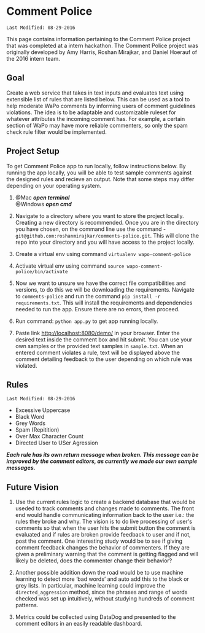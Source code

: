 # Comment Police

`Last Modified: 08-29-2016`

This page contains information pertaining to the Comment Police project that was completed at a intern hackathon. The Comment Police project was originally developed by Amy Harris, Roshan Mirajkar, and Daniel Hoerauf of the 2016 intern team.

## Goal
Create a web service that takes in text inputs and evaluates text using extensible list of rules that are listed below. This can be used as a tool to help moderate WaPo comments by informing users of comment guidelines violations. The idea is to be adaptable and customizable ruleset for whatever attributes the incoming comment has. For example, a certain section of WaPo may have more reliable commenters, so only the spam check rule filter would be implemented.

## Project Setup

To get Comment Police app to run locally, follow instructions below. By running the app locally, you will be able to test sample comments against the designed rules and recieve an output. Note that some steps may differ depending on your operating system.

1. @Mac **_open terminal_**                                                                                                   
   @Windows **_open cmd_** 

2. Navigate to a directory where you want to store the project locally. Creating a new directory is recommended. Once you are in the directory you have chosen, on the command line use the command - `git@github.com:roshanmirajkar/comments-police.git`. This will clone the repo into your directory and you will have access to the project locally.
 
3. Create a virtual env using command `virtualenv wapo-comment-police`  

4. Activate virtual env using command `source wapo-comment-police/bin/activate` 

5. Now we want to unsure we have the correct file compatibilities and versions, to do this we will be downloading the requirements. Navigate to `comments-police` and run the command `pip install -r requirements.txt`. This will install the requirements and dependencies needed to run the app. Ensure there are no errors, then proceed.  

6. Run command: `python app.py` to get app running locally. 

7. Paste link <http://localhost:8080/demo/> in your browser. Enter the desired text inside the comment box and hit submit. You can use your own samples or the provided text samples in `sample.txt`. When an entered comment violates a rule, text will be displayed above the comment detailing feedback to the user depending on which rule was violated.

## Rules
`Last Modified: 08-29-2016`
- Excessive Uppercase 
- Black Word 
- Grey Words
- Spam (Repitition)
- Over Max Character Count 
- Directed User to USer Agression 

**_Each rule has its own return message when broken. This message can be improved by the comment editors, as currently we made our own sample messages._**


## Future Vision
1. Use the current rules logic to create a backend database that would be useded to track comments and changes made to comments. The front end would handle communicating information back to the user i.e.: the rules they broke and why. The vision is to do live processing of user's comments so that when the user hits the submit button the comment is evaluated and if rules are broken provide feedback to user and if not, post the comment. One interesting study would be to see if giving comment feedback changes the behavior of commenters. If they are given a preliminary warning that the comment is getting flagged and will likely be deleted, does the commenter change their behavior?

2. Another possible addition down the road would be to use machine learning to detect more ‘bad words’ and auto add this to the black or grey lists. In particular, machine learning could improve the `directed_aggression` method, since the phrases and range of words checked was set up intuitively, without studying hundreds of comment patterns. 

3. Metrics could be collected using DataDog and presented to the comment editors in an easily readable dashboard.
